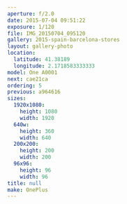 ```yaml
---
aperture: f/2.0
date: 2015-07-04 09:51:22
exposure: 1/120
file: IMG_20150704_095120
gallery: 2015-spain-barcelona-stores
layout: gallery-photo
location:
  latitude: 41.38189
  longitude: 2.1718583333333
model: One A0001
next: cae21ca
ordering: 5
previous: a964616
sizes:
  1920x1080:
    height: 1080
    width: 1920
  640w:
    height: 360
    width: 640
  200x200:
    height: 200
    width: 200
  96x96:
    height: 96
    width: 96
title: null
make: OnePlus
---
```

